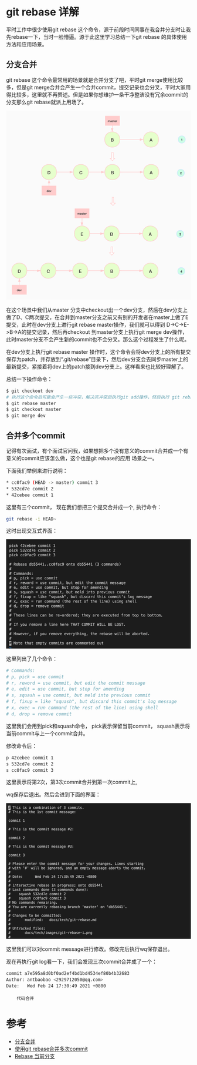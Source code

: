 # git rebase 详解
平时工作中很少使用git rebase 这个命令，源于前段时间同事在我合并分支时让我先rebase一下，当时一脸懵逼。源于此这里学习总结一下git rebase 的具体使用方法和应用场景。
## 分支合并
git rebase 这个命令最常用的场景就是合并分支了吧，平时git merge使用比较多，但是git merge合并会产生一个合并commit，提交记录也会分叉，平时大家用得比较多，这里就不再赘述。但是如果你想维护一条干净整洁没有冗余commit的分支那么git rebase就派上用场了。

![git-rebase.png](./images/git-rebase.jpg)

在这个场景中我们从master 分支中checkout出一个dev分支，然后在dev分支上做了D、C两次提交，在合并到master分支之前又有别的开发者在master上做了E提交，此时在dev分支上进行git rebase master操作，我们就可以得到 D->C->E->B->A的提交记录，然后再checkout 到master分支上执行git merge dev操作，此时master分支不会产生新的commit也不会分叉。那么这个过程发生了什么呢。

在dev分支上执行git rebase master 操作时，这个命令会将dev分支上的所有提交保存为patch，并存放到“.git/rebase”目录下，然后dev分支会去同步master上的最新提交，紧接着将dev上的patch接到dev分支上。这样看来也比较好理解了。

总结一下操作命令：

```bash
$ git checkout dev
# 执行这个命令后可能会产生一些冲突，解决完冲突后执行git add操作，然后执行 git rebase --continue
$ git rebase master
$ git checkout master
$ git merge dev
```
## 合并多个commit
记得有次面试，有个面试官问我，如果想把多个没有意义的commit合并成一个有意义的commit应该怎么做，这个也是git rebase的应用
场景之一。

下面我们举例来进行说明：

```bash
* cc0fac9 (HEAD -> master) commit 3
* 532cd7e commit 2
* 42cebee commit 1
```
这里有三个commit， 现在我们想把三个提交合并成一个,
执行命令：
```bash
git rebase -i HEAD~
```
这时出现交互式界面：

![git-rebase-i](./images/git-rebase-i.png)

这里列出了几个命令：

```bash
# Commands:
# p, pick = use commit
# r, reword = use commit, but edit the commit message
# e, edit = use commit, but stop for amending
# s, squash = use commit, but meld into previous commit
# f, fixup = like "squash", but discard this commit's log message
# x, exec = run command (the rest of the line) using shell
# d, drop = remove commit
```

这里我们会用到pick和squash命令，
pick表示保留当前commit，
squash表示将当前commit与上一个commit合并。

修改命令后：

```bash
p 42cebee commit 1
s 532cd7e commit 2
s cc0fac9 commit 3
```
这里表示将第2次，第3次commit合并到第一次commit上,

wq保存后退出。然后会进到下面的界面：

![git-rebase-commit](./images/git-rebase-commit.png)

这里我们可以对commit message进行修改。修改完后执行wq保存退出。

现在再执行git log看一下，我们会发现三次commit合并成了一个：

```bash
commit a7e595a8d0bf0ad2ef4bd1bd4534ef80b4b32683
Author: antbaobao <2929712050@qq.com>
Date:   Wed Feb 24 17:30:49 2021 +0800

    代码合并
```
# 参考
* [分支合并](http://gitbook.liuhui998.com/4_2.html)
* [使用git rebase合并多次commit](https://juejin.cn/post/6844903600976576519)
* [Rebase 当前分支](https://www.liaoxuefeng.com/wiki/896043488029600/1216289527823648)
